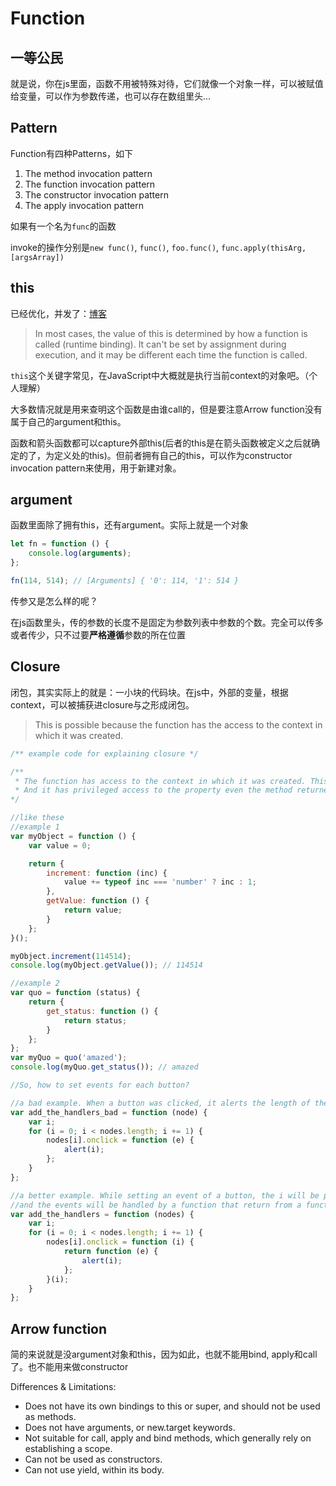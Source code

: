 # Function

## 一等公民

就是说，你在js里面，函数不用被特殊对待，它们就像一个对象一样，可以被赋值给变量，可以作为参数传递，也可以存在数组里头...

## Pattern

Function有四种Patterns，如下

1. The method invocation pattern
2. The function invocation pattern
3. The constructor invocation pattern
4. The apply invocation pattern

如果有一个名为`func`的函数

invoke的操作分别是`new func()`, `func()`, `foo.func()`, `func.apply(thisArg, [argsArray])`

## this

已经优化，并发了：[博客](https://blog.situ2001.com/contents/f7dd0265df9c/)

> In most cases, the value of this is determined by how a function is called (runtime binding). It can't be set by assignment during execution, and it may be different each time the function is called.

`this`这个关键字常见，在JavaScript中大概就是执行当前context的对象吧。（个人理解）

大多数情况就是用来查明这个函数是由谁call的，但是要注意Arrow function没有属于自己的argument和this。

函数和箭头函数都可以capture外部this(后者的this是在箭头函数被定义之后就确定的了，为定义处的this)。但前者拥有自己的this，可以作为constructor invocation pattern来使用，用于新建对象。

## argument

函数里面除了拥有this，还有argument。实际上就是一个对象

```javascript
let fn = function () {
    console.log(arguments);
};

fn(114, 514); // [Arguments] { '0': 114, '1': 514 }
```

传参又是怎么样的呢？

在js函数里头，传的参数的长度不是固定为参数列表中参数的个数。完全可以传多或者传少，只不过要**严格遵循**参数的所在位置

## Closure

闭包，其实实际上的就是：一小块的代码块。在js中，外部的变量，根据context，可以被捕获进closure与之形成闭包。

> This is possible because the function has the access to the context in which it was created.

```javascript
/** example code for explaining closure */

/** 
 * The function has access to the context in which it was created. This is called closure
 * And it has privileged access to the property even the method returned
*/

//like these
//example 1
var myObject = function () {
    var value = 0;

    return {
        increment: function (inc) {
            value += typeof inc === 'number' ? inc : 1;
        },
        getValue: function () {
            return value;
        }
    };
}();

myObject.increment(114514);
console.log(myObject.getValue()); // 114514

//example 2
var quo = function (status) {
    return {
        get_status: function () {
            return status;
        }
    };
};
var myQuo = quo('amazed');
console.log(myQuo.get_status()); // amazed

//So, how to set events for each button?

//a bad example. When a button was clicked, it alerts the length of the array of the nodes but not the ordinate.
var add_the_handlers_bad = function (node) {
    var i;
    for (i = 0; i < nodes.length; i += 1) {
        nodes[i].onclick = function (e) {
            alert(i);
        };
    }
};

//a better example. While setting an event of a button, the i will be passed into the function
//and the events will be handled by a function that return from a function.
var add_the_handlers = function (nodes) {
    var i;
    for (i = 0; i < nodes.length; i += 1) {
        nodes[i].onclick = function (i) {
            return function (e) {
                alert(i);
            };
        }(i);
    }
};
```

## Arrow function

简的来说就是没argument对象和this，因为如此，也就不能用bind, apply和call了。也不能用来做constructor

Differences & Limitations:

- Does not have its own bindings to this or super, and should not be used as methods.
- Does not have arguments, or new.target keywords.
- Not suitable for call, apply and bind methods, which generally rely on establishing a scope.
- Can not be used as constructors.
- Can not use yield, within its body.
